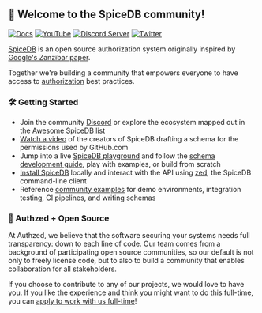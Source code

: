 ## 👋 Welcome to the SpiceDB community!

[![Docs](https://img.shields.io/badge/docs-authzed.com-%234B4B6C "Authzed Documentation")](https://authzed.com/docs)
[![YouTube](https://img.shields.io/youtube/channel/views/UCFeSgZf0rPqQteiTQNGgTPg?color=%23F40203&logo=youtube&style=flat-square&label=YouTube "Authzed YouTube Channel")](https://www.youtube.com/channel/UCFeSgZf0rPqQteiTQNGgTPg)
[![Discord Server](https://img.shields.io/discord/844600078504951838?color=7289da&logo=discord "Discord Server")](https://authzed.com/discord)
[![Twitter](https://img.shields.io/badge/twitter-%40authzed-1D8EEE?logo=twitter "@authzed on Twitter")](https://twitter.com/authzed)

[SpiceDB] is an open source authorization system originally inspired by [Google's Zanzibar paper].

Together we're building a community that empowers everyone to have access to [authorization] best practices.

[SpiceDB]: https://github.com/authzed/spicedb
[Google's Zanzibar paper]: https://authzed.com/blog/what-is-zanzibar/
[authorization]: https://docs.authzed.com/reference/glossary#authorization

### 🛠 Getting Started

- Join the community [Discord] or explore the ecosystem mapped out in the [Awesome SpiceDB list]
- [Watch a video] of the creators of SpiceDB drafting a schema for the permissions used by GitHub.com
- Jump into a live [SpiceDB playground] and follow the [schema development guide], play with examples, or build from scratch
- [Install SpiceDB] locally and interact with the API using [zed], the SpiceDB command-line client
- Reference [community examples] for demo environments, integration testing, CI pipelines, and writing schemas

[Discord]: https://authzed.com/discord
[Awesome SpiceDB list]: https://github.com/authzed/awesome-spicedb
[Watch a video]: https://www.youtube.com/watch?v=x3-B9-ICj0w
[SpiceDB playground]: https://play.authzed.com
[schema development guide]: https://docs.authzed.com/guides/schema
[Install SpiceDB]: https://docs.authzed.com/spicedb/installing
[zed]: https://github.com/authzed/zed
[community examples]:  https://github.com/authzed/examples

### 💖 Authzed + Open Source

At Authzed, we believe that the software securing your systems needs full transparency: down to each line of code.
Our team comes from a background of participating open source communities, so our default is not only to freely license code, but to also to build a community that enables collaboration for all stakeholders.

If you choose to contribute to any of our projects, we would love to have you.
If you like the experience and think you might want to do this full-time, you can [apply to work with us full-time]!

[apply to work with us full-time]: https://www.workatastartup.com/companies/authzed
